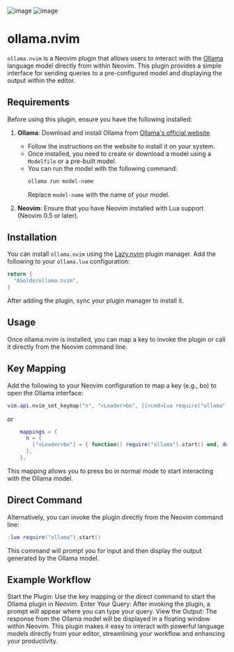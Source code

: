 ![image](https://github.com/user-attachments/assets/144aced7-a138-443f-85c6-007f6515b089)
![image](https://github.com/user-attachments/assets/083b7c5f-4256-45ea-9548-9178d6958d4b)

# ollama.nvim

`ollama.nvim` is a Neovim plugin that allows users to interact with the [Ollama](https://ollama.com/) language model directly from within Neovim. This plugin provides a simple interface for sending queries to a pre-configured model and displaying the output within the editor.

## Requirements

Before using this plugin, ensure you have the following installed:

1. **Ollama**: Download and install Ollama from [Ollama's official website](https://ollama.com/). 
   - Follow the instructions on the website to install it on your system.
   - Once installed, you need to create or download a model using a `Modelfile` or a pre-built model. 
   - You can run the model with the following command:
     ```sh
     ollama run model-name
     ```
     Replace `model-name` with the name of your model.

2. **Neovim**: Ensure that you have Neovim installed with Lua support (Neovim 0.5 or later).

## Installation

You can install `ollama.nvim` using the [Lazy.nvim](https://github.com/folke/lazy.nvim) plugin manager. Add the following to your `ollama.lua` configuration:

```lua
return {
  "ASoldo/ollama.nvim",
}
```
After adding the plugin, sync your plugin manager to install it.

## Usage
Once ollama.nvim is installed, you can map a key to invoke the plugin or call it directly from the Neovim command line.

## Key Mapping
Add the following to your Neovim configuration to map a key (e.g., <Leader>bo) to open the Ollama interface:

```lua
vim.api.nvim_set_keymap("n", "<Leader>bo", [[<cmd>lua require("ollama").start()<CR>]], { noremap = true, silent = true, desc = "Open Ollama" })
```

or

```lua
    mappings = {
      n = {
        ["<Leader>bo"] = { function() require("ollama").start() end, desc = "Open Ollama", noremap = true, silent = true },
      },
    },
```

This mapping allows you to press <Leader>bo in normal mode to start interacting with the Ollama model.

## Direct Command
Alternatively, you can invoke the plugin directly from the Neovim command line:

```lua
:lue require("ollama").start()
```

This command will prompt you for input and then display the output generated by the Ollama model.

## Example Workflow
Start the Plugin: Use the key mapping or the direct command to start the Ollama plugin in Neovim.
Enter Your Query: After invoking the plugin, a prompt will appear where you can type your query.
View the Output: The response from the Ollama model will be displayed in a floating window within Neovim.
This plugin makes it easy to interact with powerful language models directly from your editor, streamlining your workflow and enhancing your productivity.
